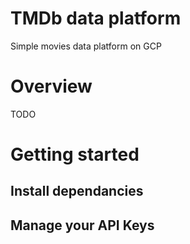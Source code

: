 # TMDb data platform
Simple movies data platform on GCP

# Overview

TODO

# Getting started

## Install dependancies

## Manage your API Keys